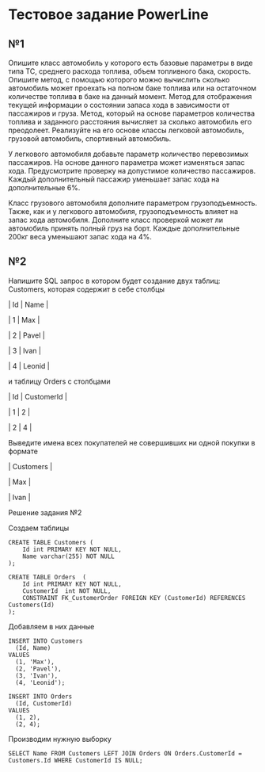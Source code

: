 # Тестовое задание PowerLine

## №1
Опишите класс автомобиль у которого есть базовые параметры в виде типа ТС, среднего расхода топлива, объем топливного бака, скорость. Опишите метод, с помощью которого можно вычислить сколько автомобиль может проехать на полном баке топлива или на остаточном количестве топлива в баке на данный момент. Метод для отображения текущей информации о состоянии запаса хода в зависимости от пассажиров и груза. Метод, который на основе параметров количества топлива и заданного расстояния вычисляет за сколько автомобиль его преодолеет. Реализуйте на его основе классы легковой автомобиль, грузовой автомобиль, спортивный автомобиль. 

У легкового автомобиля добавьте параметр количество перевозимых пассажиров. На основе данного параметра может изменяться запас хода. Предусмотрите проверку на допустимое количество пассажиров. Каждый дополнительный пассажир уменьшает запас хода на дополнительные 6%. 

Класс грузового автомобиля дополните параметром грузоподъемность. Также, как и у легкового автомобиля, грузоподъемность влияет на запас хода автомобиля. Дополните класс проверкой может ли автомобиль принять полный груз на борт. Каждые дополнительные 200кг веса уменьшают запас хода на 4%.

## №2
Напишите SQL запрос в котором будет создание двух таблиц: Customers, которая содержит в себе столбцы

| Id | Name  |

| 1  | Max     |

| 2  | Pavel   |

| 3  | Ivan     |

| 4  | Leonid |

и таблицу Orders с столбцами 

| Id | CustomerId |

| 1  |         2          |

| 2  |         4          |

Выведите имена всех покупателей не совершивших ни одной покупки в формате 

| Customers |

|      Max       |

|      Ivan       |


Решение задания №2

Создаем таблицы
```
CREATE TABLE Customers (
    Id int PRIMARY KEY NOT NULL,
    Name varchar(255) NOT NULL
);

CREATE TABLE Orders  (
    Id int PRIMARY KEY NOT NULL,
    CustomerId  int NOT NULL,
    CONSTRAINT FK_CustomerOrder FOREIGN KEY (CustomerId) REFERENCES Customers(Id)
);
```

Добавляем в них данные
```
INSERT INTO Customers
  (Id, Name)
VALUES
  (1, 'Max'), 
  (2, 'Pavel'), 
  (3, 'Ivan'),
  (4, 'Leonid');

INSERT INTO Orders
  (Id, CustomerId)
VALUES
  (1, 2), 
  (2, 4);
```

Производим нужную выборку
```
SELECT Name FROM Customers LEFT JOIN Orders ON Orders.CustomerId = Customers.Id WHERE CustomerId IS NULL;
```
